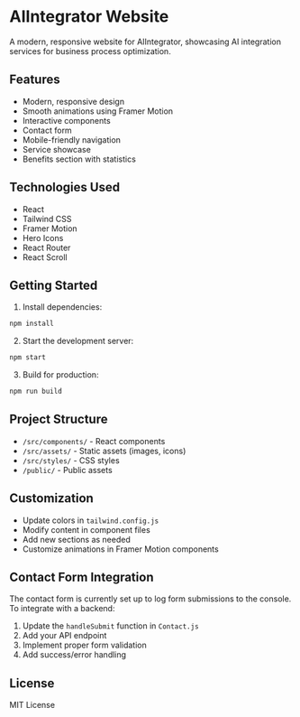 # AIIntegrator Website

A modern, responsive website for AIIntegrator, showcasing AI integration services for business process optimization.

## Features

- Modern, responsive design
- Smooth animations using Framer Motion
- Interactive components
- Contact form
- Mobile-friendly navigation
- Service showcase
- Benefits section with statistics

## Technologies Used

- React
- Tailwind CSS
- Framer Motion
- Hero Icons
- React Router
- React Scroll

## Getting Started

1. Install dependencies:
```bash
npm install
```

2. Start the development server:
```bash
npm start
```

3. Build for production:
```bash
npm run build
```

## Project Structure

- `/src/components/` - React components
- `/src/assets/` - Static assets (images, icons)
- `/src/styles/` - CSS styles
- `/public/` - Public assets

## Customization

- Update colors in `tailwind.config.js`
- Modify content in component files
- Add new sections as needed
- Customize animations in Framer Motion components

## Contact Form Integration

The contact form is currently set up to log form submissions to the console. To integrate with a backend:

1. Update the `handleSubmit` function in `Contact.js`
2. Add your API endpoint
3. Implement proper form validation
4. Add success/error handling

## License

MIT License
